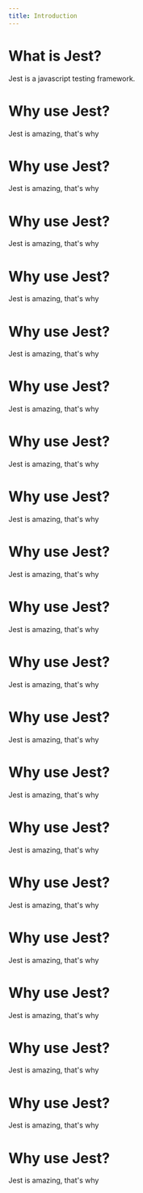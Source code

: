 ```yaml
---
title: Introduction
---
```


# What is Jest?

Jest is a javascript testing framework.

# Why use Jest?

Jest is amazing, that's why

# Why use Jest?

Jest is amazing, that's why

# Why use Jest?

Jest is amazing, that's why

# Why use Jest?

Jest is amazing, that's why

# Why use Jest?

Jest is amazing, that's why

# Why use Jest?

Jest is amazing, that's why

# Why use Jest?

Jest is amazing, that's why

# Why use Jest?

Jest is amazing, that's why

# Why use Jest?

Jest is amazing, that's why

# Why use Jest?

Jest is amazing, that's why

# Why use Jest?

Jest is amazing, that's why

# Why use Jest?

Jest is amazing, that's why

# Why use Jest?

Jest is amazing, that's why

# Why use Jest?

Jest is amazing, that's why

# Why use Jest?

Jest is amazing, that's why

# Why use Jest?

Jest is amazing, that's why

# Why use Jest?

Jest is amazing, that's why

# Why use Jest?

Jest is amazing, that's why

# Why use Jest?

Jest is amazing, that's why

# Why use Jest?

Jest is amazing, that's why
